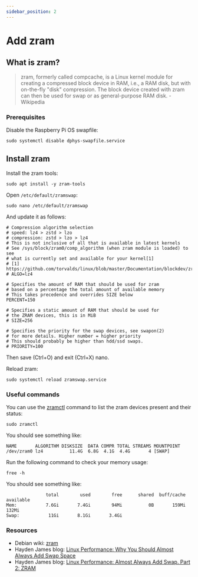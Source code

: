 ```yaml
---
sidebar_position: 2
---
```


# Add zram

## What is zram?

> zram, formerly called compcache, is a Linux kernel module for creating a compressed block device in RAM, i.e., a RAM 
> disk, but with on-the-fly "disk" compression. The block device created with zram can then be used for swap or as 
> general-purpose RAM disk. - Wikipedia

### Prerequisites

Disable the Raspberry Pi OS swapfile:

```
sudo systemctl disable dphys-swapfile.service
```

## Install zram

Install the zram tools:

```
sudo apt install -y zram-tools
```

Open `/etc/default/zramswap`:

```
sudo nano /etc/default/zramswap
```

And update it as follows:

```
# Compression algorithm selection
# speed: lz4 > zstd > lzo
# compression: zstd > lzo > lz4
# This is not inclusive of all that is available in latest kernels
# See /sys/block/zram0/comp_algorithm (when zram module is loaded) to see
# what is currently set and available for your kernel[1]
# [1]  https://github.com/torvalds/linux/blob/master/Documentation/blockdev/zram.txt#L86
# ALGO=lz4

# Specifies the amount of RAM that should be used for zram
# based on a percentage the total amount of available memory
# This takes precedence and overrides SIZE below
PERCENT=150

# Specifies a static amount of RAM that should be used for
# the ZRAM devices, this is in MiB
# SIZE=256

# Specifies the priority for the swap devices, see swapon(2)
# for more details. Higher number = higher priority
# This should probably be higher than hdd/ssd swaps.
# PRIORITY=100
```

Then save (Ctrl+O) and exit (Ctrl+X) nano.

Reload zram:

```
sudo systemctl reload zramswap.service
```


### Useful commands

You can use the <a href="https://manpages.debian.org/bullseye/util-linux/zramctl.8.en.html" target="_blank">zramctl</a> 
command to list the zram devices present and their status:

```
sudo zramctl
```

You should see something like:

```
NAME       ALGORITHM DISKSIZE  DATA COMPR TOTAL STREAMS MOUNTPOINT
/dev/zram0 lz4          11.4G  6.8G  4.1G  4.4G       4 [SWAP]
```

Run the following command to check your memory usage:

```
free -h
```

You should see something like:

```
               total        used        free      shared  buff/cache   available
Mem:           7.6Gi       7.4Gi        94Mi          0B       159Mi       132Mi
Swap:           11Gi       8.1Gi       3.4Gi
```

### Resources
* Debian wiki: [zram](https://wiki.debian.org/ZRam)
* Hayden James blog: [Linux Performance: Why You Should Almost Always Add Swap Space](https://haydenjames.io/linux-performance-almost-always-add-swap-space/)
* Hayden James blog: [Linux Performance: Almost Always Add Swap. Part 2: ZRAM](https://haydenjames.io/linux-performance-almost-always-add-swap-part2-zram/)
  
